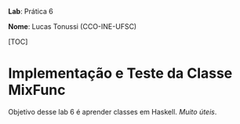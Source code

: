 __Lab__: Prática 6

__Nome__: Lucas Tonussi (CCO-INE-UFSC)

[TOC]

# Implementação e Teste da Classe MixFunc

Objetivo desse lab 6 é aprender classes em Haskell. _Muito úteis_.

```haskell
```
